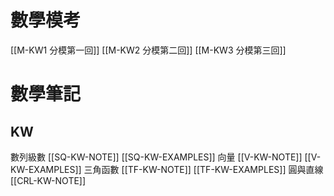 # 數學模考
[[M-KW1 分模第一回]]
[[M-KW2 分模第二回]]
[[M-KW3 分模第三回]]
# 數學筆記
## KW
數列級數 [[SQ-KW-NOTE]] [[SQ-KW-EXAMPLES]]
向量 [[V-KW-NOTE]] [[V-KW-EXAMPLES]]
三角函數 [[TF-KW-NOTE]] [[TF-KW-EXAMPLES]]
圓與直線 [[CRL-KW-NOTE]]
